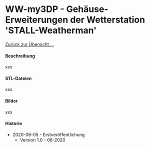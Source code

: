 # WW-my3DP - Gehäuse-Erweiterungen der Wetterstation 'STALL-Weatherman'

[Zurück zur Übersicht ...](../README.md)

#### Beschreibung
xxx

#### STL-Dateien
xxx

#### Bilder
xxx

#### Historie
- 2020-06-05 - Erstveröffentlichung
  - Version 1.0 - 06-2020
